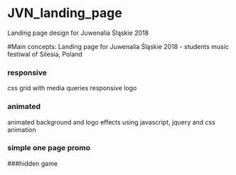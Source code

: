 # JVN_landing_page
Landing page design for Juwenalia Śląskie 2018

#Main concepts:
Landing page for Juwenalia Śląskie 2018 - students music festiwal of Silesia, Poland

### responsive
css grid with media queries
responsive logo

### animated
animated background and logo effects using javascript, jquery and css animation

### simple one page promo

###hidden game

